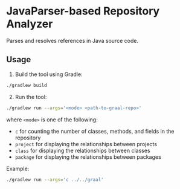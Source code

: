 # JavaParser-based Repository Analyzer

Parses and resolves references in Java source code.

## Usage

1. Build the tool using Gradle:

```bash
./gradlew build
```

2. Run the tool:

```bash
./gradlew run --args='<mode> <path-to-graal-repo>'
```

where `<mode>` is one of the following:
- `c` for counting the number of classes, methods, and fields in the repository
- `project` for displaying the relationships between projects
- `class` for displaying the relationships between classes
- `package` for displaying the relationships between packages

Example: 
    
```bash
./gradlew run --args='c ../../graal'
```